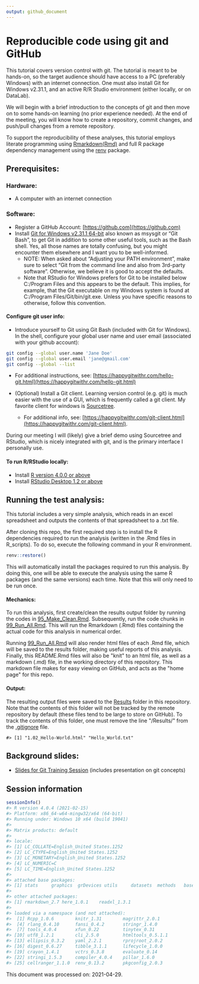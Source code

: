 ```yaml
---
output: github_document
---
```




# Reproducible code using git and GitHub

This tutorial covers version control with git. The tutorial is meant to be hands-on, so the target audience should have access to a PC (preferably Windows) with an internet connection. One must also install Git for Windows v2.31.1, and an active R/R Studio environment (either locally, or on DataLab).

We will begin with a brief introduction to the concepts of git and then move on to some hands-on learning (no prior experience needed). At the end of the meeting, you will know how to create a repository, commit changes, and push/pull changes from a remote repository. 

To support the reproducibility of these analyses, this tutorial employs literate programming using [Rmarkdown(Rmd)](https://rmarkdown.rstudio.com/) and full R package dependency management using the [renv](https://rstudio.github.io/renv/articles/renv.html) package.

## Prerequisites:

### Hardware:
* A computer with an internet connection

### Software:
* Register a GitHub Account: [https://github.com](https://github.com)    
* Install [Git for Windows v2.31.1 64-bit](https://git-scm.com/download/win) also known as msysgit or “Git Bash”, to get Git in addition to some other useful tools, such as the Bash shell. Yes, all those names are totally confusing, but you might encounter them elsewhere and I want you to be well-informed.
  * NOTE: When asked about “Adjusting your PATH environment”, make sure to select “Git from the command line and also from 3rd-party software”. Otherwise, we believe it is good to accept the defaults.
  * Note that RStudio for Windows prefers for Git to be installed below C:/Program Files and this appears to be the default. This implies, for example, that the Git executable on my Windows system is found at C:/Program Files/Git/bin/git.exe. Unless you have specific reasons to otherwise, follow this convention.
 
#### Configure git user info:
* Introduce yourself to Git using Git Bash (included with Git for Windows). 
In the shell, configure your global user name and user email (associated with your github account):

```bash
git config --global user.name 'Jane Doe'
git config --global user.email 'jane@gmail.com'
git config --global --list
```
  * For additional instructions, see: [https://happygitwithr.com/hello-git.html](https://happygitwithr.com/hello-git.html)


* (Optional) Install a Git client. Learning version control (e.g. git) is much easier with the use of a GUI, which is frequently called a git client. My favorite client for windows is [Sourcetree](https://www.sourcetreeapp.com/). 
    * For additional info, see: [https://happygitwithr.com/git-client.html](https://happygitwithr.com/git-client.html).

During our meeting I will (likely) give a brief demo using Sourcetree and RStudio, which is nicely integrated with git, and is the primary interface I personally use.

#### To run R/RStudio locally: 
* Install [R version 4.0.0 or above](https://www.r-project.org/)
* Install [RStudio Desktop 1.2 or above](https://rstudio.com/products/rstudio/)

## Running the test analysis:
This tutorial includes a very simple analysis, which reads in an excel spreadsheet and outputs the contents of that spreadsheet to a .txt file. 

After cloning this repo, the first required step is to install the R dependencies required to run the analysis (written in the .Rmd files in R_scripts). To do so, execute the following command in your R environment.


```r
renv::restore()
```

This will automatically install the packages required to run this analysis. By doing this, one will be able to execute the analysis using the same R packages (and the same versions) each time. Note that this will only need to be run once. 

#### Mechanics:
To run this analysis, first create/clean the results output folder by running the codes in [95_Make_Clean.Rmd](). Subsequently, run the code chunks in [99_Run_All.Rmd](R_scripts/99_Run_All.Rmd). This will run the Rmarkdown (.Rmd) files containing the actual code for this analysis in numerical order. 

Running [99_Run_All.Rmd](R_scripts/99_Run_All.Rmd) will also render html files of each .Rmd file, which will be saved to the results folder, making useful reports of this analysis. Finally, this README.Rmd files will also be "knit" to an html file, as well as a markdown (.md) file, in the working directory of this repository. This markdown file makes for easy viewing on GitHub, and acts as the "home page" for this repo.

#### Output:
The resulting output files were saved to the [Results](Results) folder in this repository. Note that the contents of this folder will not be tracked by the remote repository by default (these files tend to be large to store on GitHub). To track the contents of this folder, one must remove the line "/Results/" from the [.gitignore](.gitignore) file.


```
#> [1] "1.02_Hello-World.html" "Hello_World.txt"
```

## Background slides:  
* [Slides for Git Training Session](Presentations/An_Intro_to_Git.pptx) (includes presentation on git concepts)

## Session information


```r
sessionInfo()
#> R version 4.0.4 (2021-02-15)
#> Platform: x86_64-w64-mingw32/x64 (64-bit)
#> Running under: Windows 10 x64 (build 19041)
#> 
#> Matrix products: default
#> 
#> locale:
#> [1] LC_COLLATE=English_United States.1252 
#> [2] LC_CTYPE=English_United States.1252   
#> [3] LC_MONETARY=English_United States.1252
#> [4] LC_NUMERIC=C                          
#> [5] LC_TIME=English_United States.1252    
#> 
#> attached base packages:
#> [1] stats     graphics  grDevices utils     datasets  methods   base     
#> 
#> other attached packages:
#> [1] rmarkdown_2.7 here_1.0.1    readxl_1.3.1 
#> 
#> loaded via a namespace (and not attached):
#>  [1] Rcpp_1.0.6        knitr_1.31        magrittr_2.0.1   
#>  [4] rlang_0.4.10      fansi_0.4.2       stringr_1.4.0    
#>  [7] tools_4.0.4       xfun_0.22         tinytex_0.31     
#> [10] utf8_1.2.1        cli_2.5.0         htmltools_0.5.1.1
#> [13] ellipsis_0.3.2    yaml_2.2.1        rprojroot_2.0.2  
#> [16] digest_0.6.27     tibble_3.1.1      lifecycle_1.0.0  
#> [19] crayon_1.4.1      vctrs_0.3.8       evaluate_0.14    
#> [22] stringi_1.5.3     compiler_4.0.4    pillar_1.6.0     
#> [25] cellranger_1.1.0  renv_0.13.2       pkgconfig_2.0.3
```

This document was processed on: 2021-04-29.


